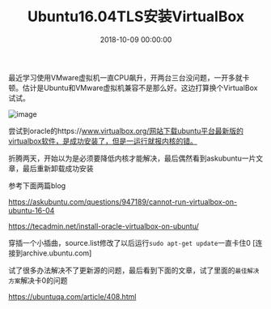 ﻿---
layout: post
title: Ubuntu16.04TLS安装VirtualBox
date: 2018-10-09 00:00:00
categories: ubuntu
---

最近学习使用VMware虚拟机一直CPU飙升，开两台三台没问题，一开多就卡顿。估计是Ubuntu和VMware虚拟机兼容不是那么好。这边打算换个VirtualBox试试。

![image](http://ww1.sinaimg.cn/large/0066vfZIgy1fw2dea4tubj30jr0ik7au.jpg)

尝试到oracle的https://www.virtualbox.org/网站下载ubuntu平台最新版的virtualbox软件，是成功安装了，但是一运行就报内核的错。

折腾两天，开始以为是必须要降低内核才能解决，最后偶然看到askubuntu一片文章，最后重新卸载成功安装

参考下面两篇blog 

https://askubuntu.com/questions/947189/cannot-run-virtualbox-on-ubuntu-16-04

https://tecadmin.net/install-oracle-virtualbox-on-ubuntu/

穿插一个小插曲，source.list修改了以后运行``sudo apt-get update``一直卡住0 [连接到archive.ubuntu.com]

试了很多办法解决不了更新源的问题，最后看到下面的文章，试了里面的``最佳解决方案``解决卡0的问题

https://ubuntuqa.com/article/408.html
